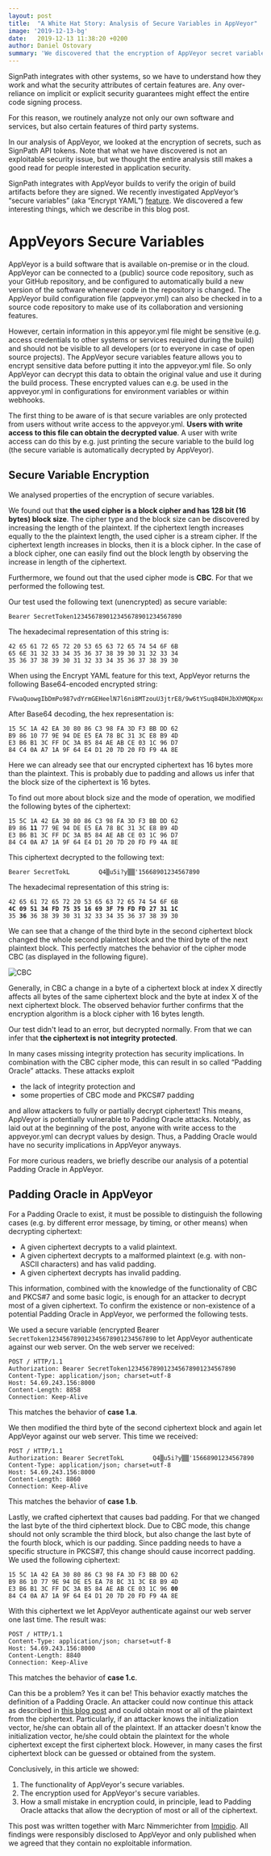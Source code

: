```yaml
---
layout: post
title:  "A White Hat Story: Analysis of Secure Variables in AppVeyor"
image: '2019-12-13-bg'
date:   2019-12-13 11:38:20 +0200
author: Daniel Ostovary
summary: 'We discovered that the encryption of AppVeyor secret variables is susceptible to Padding Oracle attacks.'
---
```


SignPath integrates with other systems, so we have to understand how they work and what the security attributes of certain features are. Any over-reliance on implicit or explicit security guarantees might effect the entire code signing process. 

For this reason, we routinely analyze not only our own software and services, but also certain features of third party systems. 

In our analysis of AppVeyor, we looked at the encryption of secrets, such as SignPath API tokens. Note that what we have discovered is not an exploitable security issue, but we thought the entire analysis still makes a good read for people interested in application security. 

SignPath integrates with AppVeyor builds to verify the origin of build artifacts before they are signed. We recently investigated AppVeyor’s “secure variables” (aka “Encrypt YAML”) [feature](https://www.appveyor.com/docs/build-configuration#secure-variables). We discovered a few interesting things, which we describe in this blog post.

# AppVeyors Secure Variables
AppVeyor is a build software that is available on-premise or in the cloud. AppVeyor can be connected to a (public) source code repository, such as your GitHub repository, and be configured to automatically build a new version of the software whenever code in the repository is changed. The AppVeyor build configuration file (appveyor.yml) can also be checked in to a source code repository to make use of its collaboration and versioning features.

However, certain information in this appeyor.yml file might be sensitive (e.g. access credentials to other systems or services required during the build) and should not be visible to all developers (or to everyone in case of open source projects). The AppVeyor secure variables feature allows you to encrypt sensitive data before putting it into the appveyor.yml file. So only AppVeyor can decrypt this data to obtain the original value and use it during the build process. These encrypted values can e.g. be used in the appveyor.yml in configurations for environment variables or within webhooks.

The first thing to be aware of is that secure variables are only protected from users without write access to the appveyor.yml. **Users with write access to this file can obtain the decrypted value**. A user with write access can do this by e.g. just printing the secure variable to the build log (the secure variable is automatically decrypted by AppVeyor).

## Secure Variable Encryption
We analysed properties of the encryption of secure variables.

We found out that **the used cipher is a block cipher and has 128 bit (16 bytes) block size**. The cipher type and the block size can be discovered by increasing the length of the plaintext. If the ciphertext length increases equally to the the plaintext length, the used cipher is a stream cipher. If the ciphertext length increases in blocks, then it is a block cipher. In the case of a block cipher, one can easily find out the block length by observing the increase in length of the ciphertext.

Furthermore, we found out that the used cipher mode is **CBC**. For that we performed the following test.



Our test used the following text (unencrypted) as secure variable:

	Bearer SecretToken123456789012345678901234567890

 

The hexadecimal representation of this string is:

	42 65 61 72 65 72 20 53 65 63 72 65 74 54 6F 6B
	65 6E 31 32 33 34 35 36 37 38 39 30 31 32 33 34
	35 36 37 38 39 30 31 32 33 34 35 36 37 38 39 30

 
When using the Encrypt YAML feature for this text, AppVeyor returns the following Base64-encoded encrypted string:

	FVwaQuowgIbDmPo987vdYrmGEHeelN7l6ni8MTzouU3jtrE8/9w6tYSuq84DHJbXhMQKpxqfZOTRIH0g/flKjg==

After Base64 decoding, the hex representation is:

	15 5C 1A 42 EA 30 80 86 C3 98 FA 3D F3 BB DD 62
	B9 86 10 77 9E 94 DE E5 EA 78 BC 31 3C E8 B9 4D
	E3 B6 B1 3C FF DC 3A B5 84 AE AB CE 03 1C 96 D7
	84 C4 0A A7 1A 9F 64 E4 D1 20 7D 20 FD F9 4A 8E

Here we can already see that our encrypted ciphertext has 16 bytes more than the plaintext. This is probably due to padding and allows us infer that the block size of the ciphertext is 16 bytes.



To find out more about block size and the mode of operation, we modified the following bytes of the ciphertext:

<div class="language-plaintext highlighter-rouge"><div class="highlight"><pre class="highlight"><code>15 5C 1A 42 EA 30 80 86 C3 98 FA 3D F3 BB DD 62
B9 86 <strong>11</strong> 77 9E 94 DE E5 EA 78 BC 31 3C E8 B9 4D
E3 B6 B1 3C FF DC 3A B5 84 AE AB CE 03 1C 96 D7
84 C4 0A A7 1A 9F 64 E4 D1 20 7D 20 FD F9 4A 8E
</code></pre></div></div>

This ciphertext decrypted to the following text:

	Bearer SecretTokL        Q4▒u5i?y▒▒'15668901234567890

The hexadecimal representation of this string is:

<div class="language-plaintext highlighter-rouge"><div class="highlight"><pre class="highlight"><code>42 65 61 72 65 72 20 53 65 63 72 65 74 54 6F 6B
<strong>4C 09 51 34 FD 75 35 16 69 3F 79 FD FD 27 31 1C</strong>
35 <strong>36</strong> 36 38 39 30 31 32 33 34 35 36 37 38 39 30
</code></pre></div></div>

We can see that a change of the third byte in the second ciphertext block changed the whole second plaintext block and the third byte of the next plaintext block. This perfectly matches the behavior of the cipher mode CBC (as displayed in the following figure). 

![CBC](/assets/posts/2019-12-13-cbc.png)

Generally, in CBC a change in a byte of a ciphertext block at index X directly affects all bytes of the same ciphertext block and the byte at index X of the next ciphertext block. The observed behavior further confirms that the encryption algorithm is a block cipher with 16 bytes length.

Our test didn't lead to an error, but decrypted normally. From that we can infer that **the ciphertext is not integrity protected**.

In many cases missing integrity protection has security implications. In combination with the CBC cipher mode, this can result in so called “Padding Oracle” attacks. These attacks exploit

* the lack of integrity protection and
* some properties of CBC mode and PKCS#7 padding

and allow attackers to fully or partially decrypt ciphertext! This means, AppVeyor is potentially vulnerable to Padding Oracle attacks. Notably, as laid out at the beginning of the post, anyone with write access to the appveyor.yml can decrypt values by design. Thus, a Padding Oracle would have no security implications in AppVeyor anyways. 

For more curious readers, we briefly describe our analysis of a potential Padding Oracle in AppVeyor.

## Padding Oracle in AppVeyor
For a Padding Oracle to exist, it must be possible to distinguish the following cases (e.g. by different error message, by timing, or other means) when decrypting ciphertext:

* A given ciphertext decrypts to a valid plaintext.
* A given ciphertext decrypts to a malformed plaintext (e.g. with non-ASCII characters) and has valid padding.
* A given ciphertext decrypts has invalid padding.

This information, combined with the knowledge of the functionality of CBC and PKCS#7 and some basic logic, is enough for an attacker to decrypt most of a given ciphertext. To confirm the existence or non-existence of a potential Padding Oracle in AppVeyor, we performed the following tests.

We used a secure variable (encrypted Bearer `SecretToken123456789012345678901234567890` to let AppVeyor authenticate against our web server.  On the web server we received:

	POST / HTTP/1.1
	Authorization: Bearer SecretToken123456789012345678901234567890
	Content-Type: application/json; charset=utf-8
	Host: 54.69.243.156:8000
	Content-Length: 8858
	Connection: Keep-Alive
	
This matches the behavior of **case 1.a**.

We then modified the third byte of the second ciphertext block and again let AppVeyor against our web server. This time we received:

	POST / HTTP/1.1
	Authorization: Bearer SecretTokL        Q4▒u5i?y▒▒'15668901234567890
	Content-Type: application/json; charset=utf-8
	Host: 54.69.243.156:8000
	Content-Length: 8860
	Connection: Keep-Alive

This matches the behavior of **case 1.b**.

Lastly, we crafted ciphertext that causes bad padding. For that we changed the last byte of the third ciphertext block. Due to CBC mode, this change should not only scramble the third block, but also change the last byte of the fourth block, which is our padding. Since padding needs to have a specific structure in PKCS#7, this change should cause incorrect padding. We used the following ciphertext:

<div class="language-plaintext highlighter-rouge"><div class="highlight"><pre class="highlight"><code>15 5C 1A 42 EA 30 80 86 C3 98 FA 3D F3 BB DD 62
B9 86 10 77 9E 94 DE E5 EA 78 BC 31 3C E8 B9 4D
E3 B6 B1 3C FF DC 3A B5 84 AE AB CE 03 1C 96 <strong>00</strong>
84 C4 0A A7 1A 9F 64 E4 D1 20 7D 20 FD F9 4A 8E
</code></pre></div></div>
With this ciphertext we let AppVeyor authenticate against our web server one last time. The result was:

	POST / HTTP/1.1
	Content-Type: application/json; charset=utf-8
	Host: 54.69.243.156:8000
	Content-Length: 8840
	Connection: Keep-Alive

This matches the behavior of **case 1.c**.

Can this be a problem? Yes it can be! This behavior exactly matches the definition of a Padding Oracle. An attacker could now continue this attack as described in [this blog post](https://robertheaton.com/2013/07/29/padding-oracle-attack/) and could obtain most or all of the plaintext from the ciphertext. Particularly, if an attacker knows the initialization vector, he/she can obtain all of the plaintext. If an attacker doesn't know the initialization vector, he/she could obtain the plaintext for the whole ciphertext except the first ciphertext block. However, in many cases the first ciphertext block can be guessed or obtained from the system.

Conclusively, in this article we showed:

1. The functionality of AppVeyor's secure variables.
2. The encryption used for AppVeyor's secure variables.
3. How a small mistake in encryption could, in principle, lead to Padding Oracle attacks that allow the decryption of most or all of the ciphertext.

This post was written together with Marc Nimmerichter from [Impidio](https://www.impidio.com/). All findings were responsibly disclosed to AppVeyor and only published when we agreed that they contain no exploitable information.